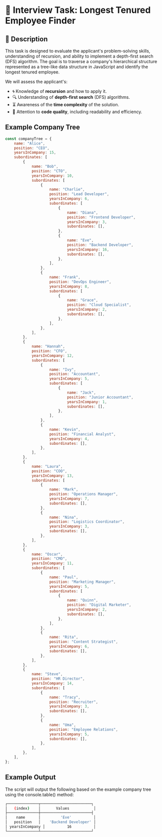 # 💼 Interview Task: Longest Tenured Employee Finder

## 📄 Description

This task is designed to evaluate the applicant's problem-solving skills, understanding of recursion, and ability to implement a depth-first search (DFS) algorithm. The goal is to traverse a company's hierarchical structure represented as a tree-like data structure in JavaScript and identify the longest tenured employee.

We will assess the applicant's:

-   🌀 Knowledge of **recursion** and how to apply it.
-   🔍 Understanding of **depth-first search** (DFS) algorithms.
-   ⏳ Awareness of the **time complexity** of the solution.
-   🧹 Attention to **code quality**, including readability and efficiency.

## Example Company Tree

```javascript
const companyTree = {
    name: "Alice",
    position: "CEO",
    yearsInCompany: 15,
    subordinates: [
        {
            name: "Bob",
            position: "CTO",
            yearsInCompany: 10,
            subordinates: [
                {
                    name: "Charlie",
                    position: "Lead Developer",
                    yearsInCompany: 6,
                    subordinates: [
                        {
                            name: "Diana",
                            position: "Frontend Developer",
                            yearsInCompany: 3,
                            subordinates: [],
                        },
                        {
                            name: "Eve",
                            position: "Backend Developer",
                            yearsInCompany: 16,
                            subordinates: [],
                        },
                    ],
                },
                {
                    name: "Frank",
                    position: "DevOps Engineer",
                    yearsInCompany: 8,
                    subordinates: [
                        {
                            name: "Grace",
                            position: "Cloud Specialist",
                            yearsInCompany: 2,
                            subordinates: [],
                        },
                    ],
                },
            ],
        },
        {
            name: "Hannah",
            position: "CFO",
            yearsInCompany: 12,
            subordinates: [
                {
                    name: "Ivy",
                    position: "Accountant",
                    yearsInCompany: 5,
                    subordinates: [
                        {
                            name: "Jack",
                            position: "Junior Accountant",
                            yearsInCompany: 1,
                            subordinates: [],
                        },
                    ],
                },
                {
                    name: "Kevin",
                    position: "Financial Analyst",
                    yearsInCompany: 4,
                    subordinates: [],
                },
            ],
        },
        {
            name: "Laura",
            position: "COO",
            yearsInCompany: 13,
            subordinates: [
                {
                    name: "Mark",
                    position: "Operations Manager",
                    yearsInCompany: 7,
                    subordinates: [],
                },
                {
                    name: "Nina",
                    position: "Logistics Coordinator",
                    yearsInCompany: 3,
                    subordinates: [],
                },
            ],
        },
        {
            name: "Oscar",
            position: "CMO",
            yearsInCompany: 11,
            subordinates: [
                {
                    name: "Paul",
                    position: "Marketing Manager",
                    yearsInCompany: 5,
                    subordinates: [
                        {
                            name: "Quinn",
                            position: "Digital Marketer",
                            yearsInCompany: 2,
                            subordinates: [],
                        },
                    ],
                },
                {
                    name: "Rita",
                    position: "Content Strategist",
                    yearsInCompany: 6,
                    subordinates: [],
                },
            ],
        },
        {
            name: "Steve",
            position: "HR Director",
            yearsInCompany: 14,
            subordinates: [
                {
                    name: "Tracy",
                    position: "Recruiter",
                    yearsInCompany: 3,
                    subordinates: [],
                },
                {
                    name: "Uma",
                    position: "Employee Relations",
                    yearsInCompany: 5,
                    subordinates: [],
                },
            ],
        },
    ],
};
```

## Example Output

The script will output the following based on the example company tree using the console.table() method:

```bash
┌──────────────┬───────────────────────┐
│   (index)    │       Values           │
├──────────────┼───────────────────────┤
│    name      │         'Eve'          │
│   position   │    'Backend Developer' │
│ yearsInCompany │          16          │
└──────────────┴───────────────────────┘
```
